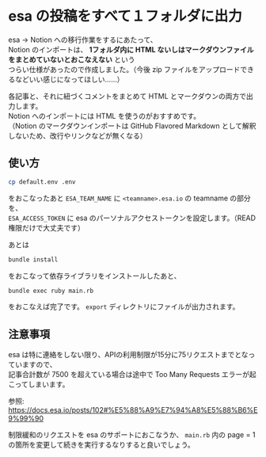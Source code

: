 # esa の投稿をすべて１フォルダに出力

esa → Notion への移行作業をするにあたって、  
Notion のインポートは、 **1フォルダ内に HTML ないしはマークダウンファイルをまとめていないとおこなえない** という  
つらい仕様があったので作成しました。（今後 zip ファイルをアップロードできるなどいい感じになってほしい……）

各記事と、それに紐づくコメントをまとめて HTML とマークダウンの両方で出力します。  
Notion へのインポートには HTML を使うのがおすすめです。  
（Notion のマークダウンインポートは GitHub Flavored Markdown として解釈しないため、改行やリンクなどが無くなる）


## 使い方

```sh
cp default.env .env
```

をおこなったあと `ESA_TEAM_NAME` に `<teamname>.esa.io` の teamname の部分を、  
`ESA_ACCESS_TOKEN` に esa のパーソナルアクセストークンを設定します。（READ権限だけで大丈夫です）

あとは

```sh
bundle install
```

をおこなって依存ライブラリをインストールしたあと、

```sh
bundle exec ruby main.rb
```

をおこなえば完了です。 `export` ディレクトリにファイルが出力されます。


## 注意事項

esa は特に連絡をしない限り、APIの利用制限が15分に75リクエストまでとなっていますので、  
記事合計数が 7500 を超えている場合は途中で Too Many Requests エラーが起こってしまいます。

参照: https://docs.esa.io/posts/102#%E5%88%A9%E7%94%A8%E5%88%B6%E9%99%90

制限緩和のリクエストを esa のサポートにおこなうか、
`main.rb` 内の page = 1 の箇所を変更して続きを実行するなりすると良いでしょう。
